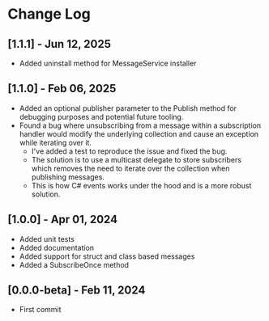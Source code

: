 # Change Log

## [1.1.1] - Jun 12, 2025
- Added uninstall method for MessageService installer

## [1.1.0] - Feb 06, 2025
- Added an optional publisher parameter to the Publish method for debugging purposes and potential future tooling.
- Found a bug where unsubscribing from a message within a subscription handler would modify the underlying collection and cause an exception  while iterating over it.
  - I've added a test to reproduce the issue and fixed the bug.
  - The solution is to use a multicast delegate to store subscribers which removes the need to iterate over the collection when publishing messages.
  - This is how C# events works under the hood and is a more robust solution.

## [1.0.0] - Apr 01, 2024
- Added unit tests
- Added documentation
- Added support for struct and class based messages
- Added a SubscribeOnce method

## [0.0.0-beta] - Feb 11, 2024
- First commit